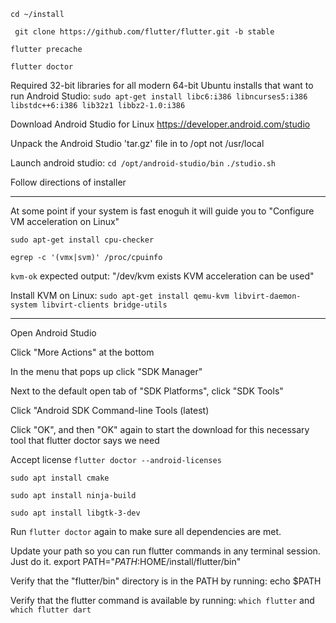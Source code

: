 ```cd ~/install```

``` git clone https://github.com/flutter/flutter.git -b stable```

```flutter precache```

```flutter doctor```

Required 32-bit libraries for all modern 64-bit Ubuntu installs that want to run Android Studio:
```sudo apt-get install libc6:i386 libncurses5:i386 libstdc++6:i386 lib32z1 libbz2-1.0:i386```

Download Android Studio for Linux
https://developer.android.com/studio

Unpack the Android Studio 'tar.gz' file in to /opt not /usr/local

Launch android studio:
```cd /opt/android-studio/bin```
```./studio.sh```

Follow directions of installer

---
At some point if your system is fast enoguh it will guide you to "Configure VM acceleration on Linux"

```sudo apt-get install cpu-checker```

```egrep -c '(vmx|svm)' /proc/cpuinfo```

```kvm-ok```
expected output: "/dev/kvm exists KVM acceleration can be used"

Install KVM on Linux:
```sudo apt-get install qemu-kvm libvirt-daemon-system libvirt-clients bridge-utils```

---

Open Android Studio

Click "More Actions" at the bottom

In the menu that pops up click "SDK Manager"

Next to the default open tab of "SDK Platforms", click "SDK Tools"

Click "Android SDK Command-line Tools (latest)

Click "OK", and then "OK" again to start the download for this necessary tool that flutter doctor says we need

Accept license
```flutter doctor --android-licenses```

```sudo apt install cmake```

```sudo apt install ninja-build```

```sudo apt install libgtk-3-dev```

Run ```flutter doctor``` again to make sure all dependencies are met.

Update your path so you can run flutter commands in any terminal session. Just do it.
export PATH="$PATH:$HOME/install/flutter/bin"

Verify that the "flutter/bin" directory is in the PATH by running:
echo $PATH

Verify that the flutter command is available by running:
```which flutter``` and
```which flutter dart```
